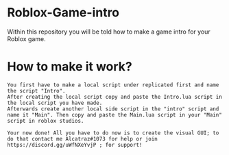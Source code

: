 # Roblox-Game-intro
Within this repository you will be told how to make a game intro for your Roblox game.


# How to make it work?
```
You first have to make a local script under replicated first and name the script "Intro".
After creating the local script copy and paste the Intro.lua script in the local script you have made. 
Afterwards create another local side script in the "intro" script and name it "Main". Then copy and paste the Main.lua script in your "Main" script in roblox studios. 
```

```
Your now done! All you have to do now is to create the visual GUI; to do that contact me Alcatraz#1073 for help or join https://discord.gg/uWfNXeYvjP ; for support!
```
